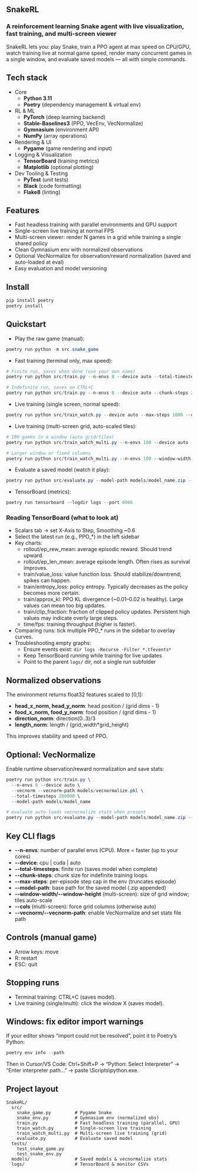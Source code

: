 ## SnakeRL

### A reinforcement learning Snake agent with live visualization, fast training, and multi-screen viewer

SnakeRL lets you: play Snake, train a PPO agent at max speed on CPU/GPU, watch training live at normal game speed, render many concurrent games in a single window, and evaluate saved models — all with simple commands.

## Tech stack
- Core
  - **Python 3.11**
  - **Poetry** (dependency management & virtual env)
- RL & ML
  - **PyTorch** (deep learning backend)
  - **Stable-Baselines3** (PPO, VecEnv, VecNormalize)
  - **Gymnasium** (environment API)
  - **NumPy** (array operations)
- Rendering & UI
  - **Pygame** (game rendering and input)
- Logging & Visualization
  - **TensorBoard** (training metrics)
  - **Matplotlib** (optional plotting)
- Dev Tooling & Testing
  - **PyTest** (unit tests)
  - **Black** (code formatting)
  - **Flake8** (linting)

## Features
- Fast headless training with parallel environments and GPU support
- Single-screen live training at normal FPS
- Multi-screen viewer: render N games in a grid while training a single shared policy
- Clean Gymnasium env with normalized observations
- Optional VecNormalize for observation/reward normalization (saved and auto-loaded at eval)
- Easy evaluation and model versioning

## Install
```powershell
pip install poetry
poetry install
```

## Quickstart
- Play the raw game (manual):
```powershell
poetry run python -m src.snake_game
```

- Fast training (terminal only, max speed):
```powershell
# Finite run, saves when done (use your own name)
poetry run python src/train.py --n-envs 8 --device auto --total-timesteps 200000 --model-path models/model_name

# Indefinite run, saves on CTRL+C
poetry run python src/train.py --n-envs 8 --device auto --chunk-steps 200000 --model-path models/model_name
```

- Live training (single screen, normal speed):
```powershell
poetry run python src/train_watch.py --device auto --max-steps 1000 --chunk-steps 10000 --model-path models/model_name
```

- Live training (multi-screen grid, auto-scaled tiles):
```powershell
# 100 games in a window (auto grid/tiles)
poetry run python src/train_watch_multi.py --n-envs 100 --device auto --model-path models/model_name

# Larger window or fixed columns
poetry run python src/train_watch_multi.py --n-envs 100 --window-width 1200 --window-height 800 --cols 10
```

- Evaluate a saved model (watch it play):
```powershell
poetry run python src/evaluate.py --model-path models/model_name.zip --episodes 5 --render
```

- TensorBoard (metrics):
```powershell
poetry run tensorboard --logdir logs --port 6006
```

### Reading TensorBoard (what to look at)
- Scalars tab → set X-Axis to Step, Smoothing ~0.6
- Select the latest run (e.g., PPO_*) in the left sidebar
- Key charts:
  - rollout/ep_rew_mean: average episodic reward. Should trend upward.
  - rollout/ep_len_mean: average episode length. Often rises as survival improves.
  - train/value_loss: value function loss. Should stabilize/downtrend; spikes can happen.
  - train/entropy_loss: policy entropy. Typically decreases as the policy becomes more certain.
  - train/approx_kl: PPO KL divergence (~0.01–0.02 is healthy). Large values can mean too big updates.
  - train/clip_fraction: fraction of clipped policy updates. Persistent high values may indicate overly large steps.
  - time/fps: training throughput (higher is faster).
- Comparing runs: tick multiple PPO_* runs in the sidebar to overlay curves.
- Troubleshooting empty graphs:
  - Ensure events exist: `dir logs -Recurse -Filter *.tfevents*`
  - Keep TensorBoard running while training for live updates
  - Point to the parent `logs/` dir, not a single run subfolder

## Normalized observations
The environment returns float32 features scaled to [0,1]:
- **head_x_norm, head_y_norm**: head position / (grid dims - 1)
- **food_x_norm, food_y_norm**: food position / (grid dims - 1)
- **direction_norm**: direction(0..3)/3
- **length_norm**: length / (grid_width*grid_height)

This improves stability and speed of PPO.

## Optional: VecNormalize
Enable runtime observation/reward normalization and save stats:
```powershell
poetry run python src/train.py \
  --n-envs 8 --device auto \
  --vecnorm --vecnorm-path models/vecnormalize.pkl \
  --total-timesteps 200000 \
  --model-path models/model_name

# evaluate auto-loads vecnormalize stats when present
poetry run python src/evaluate.py --model-path models/model_name.zip --episodes 5 --render
```

## Key CLI flags
- **--n-envs**: number of parallel envs (CPU). More = faster (up to your cores)
- **--device**: cpu | cuda | auto
- **--total-timesteps**: finite run (saves model when complete)
- **--chunk-steps**: chunk size for indefinite training loops
- **--max-steps**: per-episode step cap in the env (truncates episode)
- **--model-path**: base path for the saved model (.zip appended)
- **--window-width/--window-height** (multi-screen): size of grid window; tiles auto-scale
- **--cols** (multi-screen): force grid columns (otherwise auto)
- **--vecnorm/--vecnorm-path**: enable VecNormalize and set stats file path

## Controls (manual game)
- Arrow keys: move
- R: restart
- ESC: quit

## Stopping runs
- Terminal training: CTRL+C (saves model).
- Live training (single/multi): click the window X (saves model).

## Windows: fix editor import warnings
If your editor shows “import could not be resolved”, point it to Poetry’s Python:
```powershell
poetry env info --path
```
Then in Cursor/VS Code: Ctrl+Shift+P → “Python: Select Interpreter” → “Enter interpreter path…” → paste <that-path>\Scripts\python.exe.

## Project layout
```
SnakeRL/
  src/
    snake_game.py         # Pygame Snake
    snake_env.py          # Gymnasium env (normalized obs)
    train.py              # Fast headless training (parallel, GPU)
    train_watch.py        # Single-screen live training
    train_watch_multi.py  # Multi-screen live training (grid)
    evaluate.py           # Evaluate saved model
  tests/
    test_snake_game.py
    test_snake_env.py
  models/                 # Saved models & vecnormalize stats
  logs/                   # TensorBoard & monitor CSVs
```